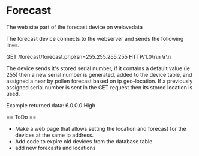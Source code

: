 Forecast
========

The web site part of the forecast device on welovedata

The forecast device connects to the webserver and sends the following lines.

GET /forecast/forecast.php?sn=255.255.255.255 HTTP/1.0\r\n
\r\n

The device sends it's stored serial number, if it contains a default value (ie 255) 
then a new serial number is generated, added to the device table, and assigned a 
near by pollen forecast based on ip geo-location.  If a previously assigned serial number 
is sent in the GET request then its stored location is used.

Example returned data:
<root>
  <sn>6.0.0.0</sn>
  <fc1>High</fc1>
</root>


== ToDo ==
- Make a web page that allows setting the location and forecast for the devices at 
the same ip address.
- Add code to expire old devices from the database table
- add new forecasts and locations